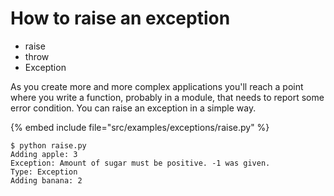 # How to raise an exception


* raise
* throw
* Exception


As you create more and more complex applications you'll reach a point where you write a function, probably in a module, that needs to report some error condition.
You can raise an exception in a simple way.


{% embed include file="src/examples/exceptions/raise.py" %}

```
$ python raise.py 
Adding apple: 3
Exception: Amount of sugar must be positive. -1 was given.
Type: Exception
Adding banana: 2
```


